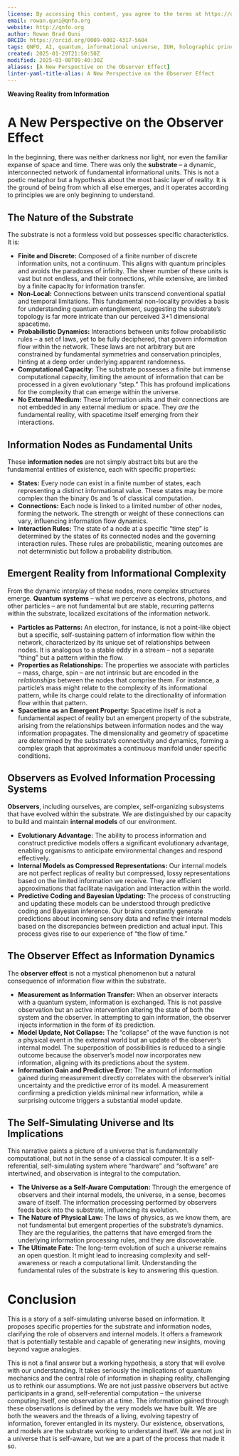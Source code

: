 ```yaml
---
license: By accessing this content, you agree to the terms at https://qnfo.org/LICENSE
email: rowan.quni@qnfo.org
website: http://qnfo.org
author: Rowan Brad Quni
ORCID: https://orcid.org/0009-0002-4317-5604
tags: QNFO, AI, quantum, informational universe, IUH, holographic principle
created: 2025-01-29T21:50:50Z
modified: 2025-03-08T09:40:30Z
aliases: [A New Perspective on the Observer Effect]
linter-yaml-title-alias: A New Perspective on the Observer Effect
---
```


**Weaving Reality from Information**

# A New Perspective on the Observer Effect

In the beginning, there was neither darkness nor light, nor even the familiar expanse of space and time. There was only the **substrate** – a dynamic, interconnected network of fundamental informational units. This is not a poetic metaphor but a hypothesis about the most basic layer of reality. It is the ground of being from which all else emerges, and it operates according to principles we are only beginning to understand.

## The Nature of the Substrate

The substrate is not a formless void but possesses specific characteristics. It is:

-   **Finite and Discrete:** Composed of a finite number of discrete information units, not a continuum. This aligns with quantum principles and avoids the paradoxes of infinity. The sheer number of these units is vast but not endless, and their connections, while extensive, are limited by a finite capacity for information transfer.
-   **Non-Local:** Connections between units transcend conventional spatial and temporal limitations. This fundamental non-locality provides a basis for understanding quantum entanglement, suggesting the substrate’s topology is far more intricate than our perceived 3+1 dimensional spacetime.
-   **Probabilistic Dynamics:** Interactions between units follow probabilistic rules – a set of laws, yet to be fully deciphered, that govern information flow within the network. These laws are not arbitrary but are constrained by fundamental symmetries and conservation principles, hinting at a deep order underlying apparent randomness.
-   **Computational Capacity:** The substrate possesses a finite but immense computational capacity, limiting the amount of information that can be processed in a given evolutionary “step.” This has profound implications for the complexity that can emerge within the universe.
-   **No External Medium:** These information units and their connections are not embedded in any external medium or space. They *are* the fundamental reality, with spacetime itself emerging from their interactions.

## Information Nodes as Fundamental Units

These **information nodes** are not simply abstract bits but are the fundamental entities of existence, each with specific properties:

-   **States:** Every node can exist in a finite number of states, each representing a distinct informational value. These states may be more complex than the binary 0s and 1s of classical computation.
-   **Connections:** Each node is linked to a limited number of other nodes, forming the network. The strength or weight of these connections can vary, influencing information flow dynamics.
-   **Interaction Rules:** The state of a node at a specific “time step” is determined by the states of its connected nodes and the governing interaction rules. These rules are probabilistic, meaning outcomes are not deterministic but follow a probability distribution.

## Emergent Reality from Informational Complexity

From the dynamic interplay of these nodes, more complex structures emerge. **Quantum systems** – what we perceive as electrons, photons, and other particles – are not fundamental but are stable, recurring patterns within the substrate, localized excitations of the information network.

-   **Particles as Patterns:** An electron, for instance, is not a point-like object but a specific, self-sustaining pattern of information flow within the network, characterized by its unique set of relationships between nodes. It is analogous to a stable eddy in a stream – not a separate “thing” but a pattern within the flow.
-   **Properties as Relationships:** The properties we associate with particles – mass, charge, spin – are not intrinsic but are encoded in the *relationships* between the nodes that comprise them. For instance, a particle’s mass might relate to the complexity of its informational pattern, while its charge could relate to the directionality of information flow within that pattern.
-   **Spacetime as an Emergent Property:** Spacetime itself is not a fundamental aspect of reality but an emergent property of the substrate, arising from the relationships between information nodes and the way information propagates. The dimensionality and geometry of spacetime are determined by the substrate’s connectivity and dynamics, forming a complex graph that approximates a continuous manifold under specific conditions.

## Observers as Evolved Information Processing Systems

**Observers**, including ourselves, are complex, self-organizing subsystems that have evolved within the substrate. We are distinguished by our capacity to build and maintain **internal models** of our environment.

-   **Evolutionary Advantage:** The ability to process information and construct predictive models offers a significant evolutionary advantage, enabling organisms to anticipate environmental changes and respond effectively.
-   **Internal Models as Compressed Representations:** Our internal models are not perfect replicas of reality but compressed, lossy representations based on the limited information we receive. They are efficient approximations that facilitate navigation and interaction within the world.
-   **Predictive Coding and Bayesian Updating:** The process of constructing and updating these models can be understood through predictive coding and Bayesian inference. Our brains constantly generate predictions about incoming sensory data and refine their internal models based on the discrepancies between prediction and actual input. This process gives rise to our experience of “the flow of time.”

## The Observer Effect as Information Dynamics

The **observer effect** is not a mystical phenomenon but a natural consequence of information flow within the substrate.

-   **Measurement as Information Transfer:** When an observer interacts with a quantum system, information is exchanged. This is not passive observation but an active intervention altering the state of both the system and the observer. In attempting to gain information, the observer injects information in the form of its prediction.
-   **Model Update, Not Collapse:** The “collapse” of the wave function is not a physical event in the external world but an update of the observer’s internal model. The superposition of possibilities is reduced to a single outcome because the observer’s model now incorporates new information, aligning with its predictions about the system.
-   **Information Gain and Predictive Error:** The amount of information gained during measurement directly correlates with the observer’s initial uncertainty and the predictive error of its model. A measurement confirming a prediction yields minimal new information, while a surprising outcome triggers a substantial model update.

## The Self-Simulating Universe and Its Implications

This narrative paints a picture of a universe that is fundamentally computational, but not in the sense of a classical computer. It is a self-referential, self-simulating system where “hardware” and “software” are intertwined, and observation is integral to the computation.

-   **The Universe as a Self-Aware Computation:** Through the emergence of observers and their internal models, the universe, in a sense, becomes aware of itself. The information processing performed by observers feeds back into the substrate, influencing its evolution.
-   **The Nature of Physical Law:** The laws of physics, as we know them, are not fundamental but emergent properties of the substrate’s dynamics. They are the regularities, the patterns that have emerged from the underlying information processing rules, and they are discoverable.
-   **The Ultimate Fate:** The long-term evolution of such a universe remains an open question. It might lead to increasing complexity and self-awareness or reach a computational limit. Understanding the fundamental rules of the substrate is key to answering this question.

# Conclusion

This is a story of a self-simulating universe based on information. It proposes specific properties for the substrate and information nodes, clarifying the role of observers and internal models. It offers a framework that is potentially testable and capable of generating new insights, moving beyond vague analogies.

This is not a final answer but a working hypothesis, a story that will evolve with our understanding. It takes seriously the implications of quantum mechanics and the central role of information in shaping reality, challenging us to rethink our assumptions. We are not just passive observers but active participants in a grand, self-referential computation – the universe computing itself, one observation at a time. The information gained through these observations is defined by the very models we have built. We are both the weavers and the threads of a living, evolving tapestry of information, forever entangled in its mystery. Our existence, observations, and models are the substrate working to understand itself. We are not just in a universe that is self-aware, but we are a part of the process that made it so.

